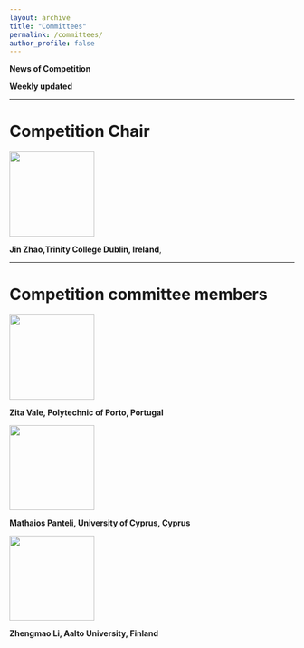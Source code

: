 ```yaml
---
layout: archive
title: "Committees"
permalink: /committees/
author_profile: false
---
```

**News of Competition**

**Weekly updated** 

---

# Competition Chair

<img src="https://pesdpcompetition.github.io/images/JinTCD.png" width="150" height="150"> 

**Jin Zhao,Trinity College Dublin, Ireland**,


---

# Competition committee members

<img src="https://pesdpcompetition.github.io/images/Zita.jpg" width="150" height="150"> 

**Zita Vale, Polytechnic of Porto, Portugal**

<img src="https://pesdpcompetition.github.io/images/Mathaios.jpg" width="150" height="150"> 

**Mathaios Panteli, University of Cyprus, Cyprus**

<img src="https://pesdpcompetition.github.io/images/Zhengmao.jpg" width="150" height="150"> 

**Zhengmao Li, Aalto University, Finland**

